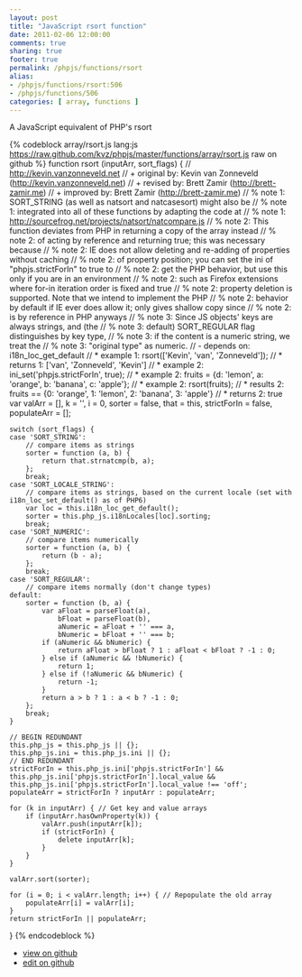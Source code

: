 ```yaml
---
layout: post
title: "JavaScript rsort function"
date: 2011-02-06 12:00:00
comments: true
sharing: true
footer: true
permalink: /phpjs/functions/rsort
alias:
- /phpjs/functions/rsort:506
- /phpjs/functions/506
categories: [ array, functions ]
---
```

A JavaScript equivalent of PHP's rsort
<!-- more -->
{% codeblock array/rsort.js lang:js https://raw.github.com/kvz/phpjs/master/functions/array/rsort.js raw on github %}
function rsort (inputArr, sort_flags) {
    // http://kevin.vanzonneveld.net
    // +   original by: Kevin van Zonneveld (http://kevin.vanzonneveld.net)
    // +    revised by: Brett Zamir (http://brett-zamir.me)
    // +   improved by: Brett Zamir (http://brett-zamir.me)
    // %        note 1: SORT_STRING (as well as natsort and natcasesort) might also be
    // %        note 1: integrated into all of these functions by adapting the code at
    // %        note 1: http://sourcefrog.net/projects/natsort/natcompare.js
    // %        note 2: This function deviates from PHP in returning a copy of the array instead
    // %        note 2: of acting by reference and returning true; this was necessary because
    // %        note 2: IE does not allow deleting and re-adding of properties without caching
    // %        note 2: of property position; you can set the ini of "phpjs.strictForIn" to true to
    // %        note 2: get the PHP behavior, but use this only if you are in an environment
    // %        note 2: such as Firefox extensions where for-in iteration order is fixed and true
    // %        note 2: property deletion is supported. Note that we intend to implement the PHP
    // %        note 2: behavior by default if IE ever does allow it; only gives shallow copy since
    // %        note 2: is by reference in PHP anyways
    // %        note 3: Since JS objects' keys are always strings, and (the
    // %        note 3: default) SORT_REGULAR flag distinguishes by key type,
    // %        note 3: if the content is a numeric string, we treat the
    // %        note 3: "original type" as numeric.
    // -    depends on: i18n_loc_get_default
    // *     example 1: rsort(['Kevin', 'van', 'Zonneveld']);
    // *     returns 1: ['van', 'Zonneveld', 'Kevin']
    // *     example 2: ini_set('phpjs.strictForIn', true);
    // *     example 2: fruits = {d: 'lemon', a: 'orange', b: 'banana', c: 'apple'};
    // *     example 2: rsort(fruits);
    // *     results 2: fruits == {0: 'orange', 1: 'lemon', 2: 'banana', 3: 'apple'}
    // *     returns 2: true
    var valArr = [],
        k = '',
        i = 0,
        sorter = false,
        that = this,
        strictForIn = false,
        populateArr = [];

    switch (sort_flags) {
    case 'SORT_STRING':
        // compare items as strings
        sorter = function (a, b) {
            return that.strnatcmp(b, a);
        };
        break;
    case 'SORT_LOCALE_STRING':
        // compare items as strings, based on the current locale (set with  i18n_loc_set_default() as of PHP6)
        var loc = this.i18n_loc_get_default();
        sorter = this.php_js.i18nLocales[loc].sorting;
        break;
    case 'SORT_NUMERIC':
        // compare items numerically
        sorter = function (a, b) {
            return (b - a);
        };
        break;
    case 'SORT_REGULAR':
        // compare items normally (don't change types)
    default:
        sorter = function (b, a) {
            var aFloat = parseFloat(a),
                bFloat = parseFloat(b),
                aNumeric = aFloat + '' === a,
                bNumeric = bFloat + '' === b;
            if (aNumeric && bNumeric) {
                return aFloat > bFloat ? 1 : aFloat < bFloat ? -1 : 0;
            } else if (aNumeric && !bNumeric) {
                return 1;
            } else if (!aNumeric && bNumeric) {
                return -1;
            }
            return a > b ? 1 : a < b ? -1 : 0;
        };
        break;
    }

    // BEGIN REDUNDANT
    this.php_js = this.php_js || {};
    this.php_js.ini = this.php_js.ini || {};
    // END REDUNDANT
    strictForIn = this.php_js.ini['phpjs.strictForIn'] && this.php_js.ini['phpjs.strictForIn'].local_value && this.php_js.ini['phpjs.strictForIn'].local_value !== 'off';
    populateArr = strictForIn ? inputArr : populateArr;

    for (k in inputArr) { // Get key and value arrays
        if (inputArr.hasOwnProperty(k)) {
            valArr.push(inputArr[k]);
            if (strictForIn) {
                delete inputArr[k];
            }
        }
    }

    valArr.sort(sorter);

    for (i = 0; i < valArr.length; i++) { // Repopulate the old array
        populateArr[i] = valArr[i];
    }
    return strictForIn || populateArr;
}
{% endcodeblock %}
<ul>
 <li><a href="https://github.com/kvz/phpjs/blob/master/functions/array/rsort.js">view on github</a></li>
 <li><a href="https://github.com/kvz/phpjs/edit/master/functions/array/rsort.js">edit on github</a></li>
</ul>

